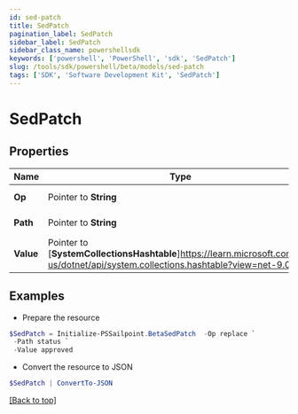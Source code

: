 ```yaml
---
id: sed-patch
title: SedPatch
pagination_label: SedPatch
sidebar_label: SedPatch
sidebar_class_name: powershellsdk
keywords: ['powershell', 'PowerShell', 'sdk', 'SedPatch'] 
slug: /tools/sdk/powershell/beta/models/sed-patch
tags: ['SDK', 'Software Development Kit', 'SedPatch']
---
```



# SedPatch

## Properties

Name | Type | Description | Notes
------------ | ------------- | ------------- | -------------
**Op** |  Pointer to **String** | desired operation | [optional] 
**Path** |  Pointer to **String** | field to be patched | [optional] 
**Value** |  Pointer to [**SystemCollectionsHashtable**]https://learn.microsoft.com/en-us/dotnet/api/system.collections.hashtable?view=net-9.0 | value to replace with | [optional] 

## Examples

- Prepare the resource
```powershell
$SedPatch = Initialize-PSSailpoint.BetaSedPatch  -Op replace `
 -Path status `
 -Value approved
```

- Convert the resource to JSON
```powershell
$SedPatch | ConvertTo-JSON
```


[[Back to top]](#) 

